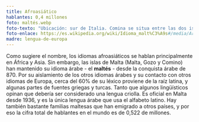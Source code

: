 ```yaml
---
title: Afroasiático
hablantes: 0,4 millones
foto: maltés.webp
foto-texto: "Ubicación: sur de Italia. Comina se situa entre las dos islas más grandes de Malta (derecha) y Gozo (izquierda), pero es demasiada pequeña para ver en este imagen."
foto-enlace: https://es.wikipedia.org/wiki/Idioma_malt%C3%A9s#/media/Archivo:Idioma_malt%C3%A9s.PNG
madre: lengua-de-europa
---
```


Como sugiere el nombre, los idiomas afroasiáticos se hablan principalmente en África y Asia. Sin embargo, las islas de Malta (Malta, Gozo y Comino) han mantenido su idioma árabe - el **maltés** - desde la conquista árabe de 870. Por su aislamiento de los otros idiomas árabes y su contacto con otros idiomas de Europa, cerca del 60% de su léxico proviene de la raíz latina, y algunas partes de fuentes griegas y turcas. Tanto que algunos lingüísticos opinan que debería ser considerado una lengua criolla. Es oficial en Malta desde 1936, y es la única lengua árabe que usa el alfabeto latino. Hay también bastante familias maltesas que han emigrado a otros países, y por eso la cifra total de hablantes en el mundo es de 0,522 de millones.